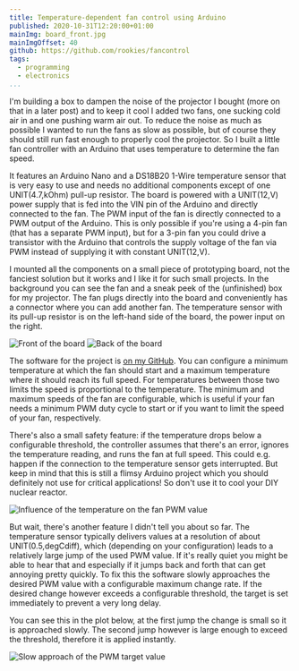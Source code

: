 ```yaml
---
title: Temperature-dependent fan control using Arduino
published: 2020-10-31T12:20:00+01:00
mainImg: board_front.jpg
mainImgOffset: 40
github: https://github.com/rookies/fancontrol
tags:
  - programming
  - electronics
...
```

I'm building a box to dampen the noise of the projector I bought (more on that
in a later post) and to keep it cool I added two fans, one sucking cold air
in and one pushing warm air out.
To reduce the noise as much as possible I wanted to run the fans as slow as
possible, but of course they should still run fast enough to properly cool
the projector.
So I built a little fan controller with an Arduino that uses temperature to
determine the fan speed.

It features an Arduino Nano and a DS18B20 1-Wire temperature sensor that is
very easy to use and needs no additional components except of one
UNIT(4.7,kOhm) pull-up resistor.
The board is powered with a UNIT(12,V) power supply that is fed into the VIN
pin of the Arduino and directly connected to the fan.
The PWM input of the fan is directly connected to a PWM output of the
Arduino.
This is only possible if you're using a 4-pin fan (that has a separate PWM
input), but for a 3-pin fan you could drive a transistor with the Arduino
that controls the supply voltage of the fan via PWM instead of supplying it
with constant UNIT(12,V).

I mounted all the components on a small piece of prototyping board, not the
fanciest solution but it works and I like it for such small projects.
In the background you can see the fan and a sneak peek of the (unfinished)
box for my projector.
The fan plugs directly into the board and conveniently has a connector where
you can add another fan.
The temperature sensor with its pull-up resistor is on the left-hand side of
the board, the power input on the right.

![Front of the board](board_front.jpg)
![Back of the board](board_back.jpg)

The software for the project is
[on my GitHub](https://github.com/rookies/fancontrol).
You can configure a minimum temperature at which the fan should start and a
maximum temperature where it should reach its full speed.
For temperatures between those two limits the speed is proportional to the
temperature.
The minimum and maximum speeds of the fan are configurable, which is useful
if your fan needs a minimum PWM duty cycle to start or if you want to limit
the speed of your fan, respectively.

There's also a small safety feature: if the temperature drops below a
configurable threshold, the controller assumes that there's an error, ignores
the temperature reading, and runs the fan at full speed.
This could e.g. happen if the connection to the temperature sensor gets
interrupted.
But keep in mind that this is still a flimsy Arduino project which you should
definitely not use for critical applications!
So don't use it to cool your DIY nuclear reactor.

![Influence of the temperature on the fan PWM value](temperature_pwm.svg)

But wait, there's another feature I didn't tell you about so far.
The temperature sensor typically delivers values at a resolution of about
UNIT(0.5,degCdiff), which (depending on your configuration) leads to a
relatively large jump of the used PWM value.
If it's really quiet you might be able to hear that and especially if it
jumps back and forth that can get annoying pretty quickly.
To fix this the software slowly approaches the desired PWM value with a
configurable maximum change rate.
If the desired change however exceeds a configurable threshold, the target
is set immediately to prevent a very long delay.

You can see this in the plot below, at the first jump the change is small so
it is approached slowly.
The second jump however is large enough to exceed the threshold, therefore
it is applied instantly.

![Slow approach of the PWM target value](pwm_approach.svg)
